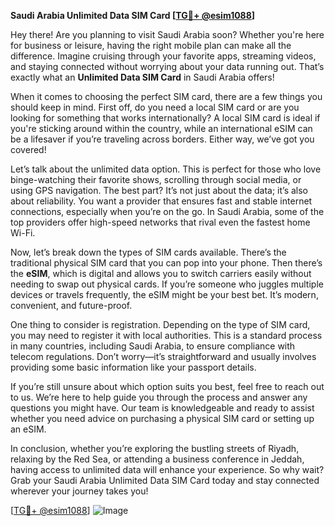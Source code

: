 **Saudi Arabia Unlimited Data SIM Card [[TG💪+ @esim1088](https://t.me/s/esim1088)]**

Hey there! Are you planning to visit Saudi Arabia soon? Whether you're here for business or leisure, having the right mobile plan can make all the difference. Imagine cruising through your favorite apps, streaming videos, and staying connected without worrying about your data running out. That’s exactly what an **Unlimited Data SIM Card** in Saudi Arabia offers!

When it comes to choosing the perfect SIM card, there are a few things you should keep in mind. First off, do you need a local SIM card or are you looking for something that works internationally? A local SIM card is ideal if you're sticking around within the country, while an international eSIM can be a lifesaver if you’re traveling across borders. Either way, we’ve got you covered!

Let’s talk about the unlimited data option. This is perfect for those who love binge-watching their favorite shows, scrolling through social media, or using GPS navigation. The best part? It’s not just about the data; it’s also about reliability. You want a provider that ensures fast and stable internet connections, especially when you’re on the go. In Saudi Arabia, some of the top providers offer high-speed networks that rival even the fastest home Wi-Fi.

Now, let’s break down the types of SIM cards available. There’s the traditional physical SIM card that you can pop into your phone. Then there’s the **eSIM**, which is digital and allows you to switch carriers easily without needing to swap out physical cards. If you’re someone who juggles multiple devices or travels frequently, the eSIM might be your best bet. It’s modern, convenient, and future-proof.

One thing to consider is registration. Depending on the type of SIM card, you may need to register it with local authorities. This is a standard process in many countries, including Saudi Arabia, to ensure compliance with telecom regulations. Don’t worry—it’s straightforward and usually involves providing some basic information like your passport details.

If you’re still unsure about which option suits you best, feel free to reach out to us. We’re here to help guide you through the process and answer any questions you might have. Our team is knowledgeable and ready to assist whether you need advice on purchasing a physical SIM card or setting up an eSIM.

In conclusion, whether you’re exploring the bustling streets of Riyadh, relaxing by the Red Sea, or attending a business conference in Jeddah, having access to unlimited data will enhance your experience. So why wait? Grab your Saudi Arabia Unlimited Data SIM Card today and stay connected wherever your journey takes you!

[[TG💪+ @esim1088](https://t.me/s/esim1088)] ![Image](https://i.postimg.cc/Y0z9fWf4/image.png)